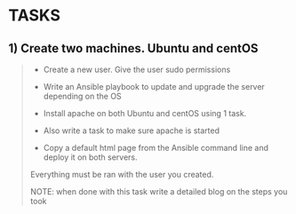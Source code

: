 # TASKS
## 1) Create two machines. Ubuntu and centOS
>
> - Create a new user. Give the user sudo permissions
>
> - Write an Ansible playbook to update and upgrade the server depending on the OS
>
> - Install apache on both Ubuntu and centOS using 1 task.
>
> - Also write a task to make sure apache is started
>
> - Copy a default html page from the Ansible command line and deploy it on both servers.
>
> Everything must be ran with the user you created.
>
> NOTE: when done with this task write a detailed blog on the steps you took 
>

